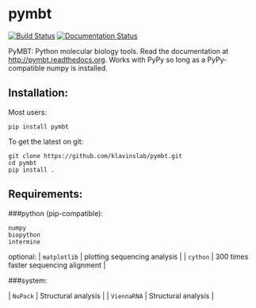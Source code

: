 # pymbt
[![Build Status](https://travis-ci.org/klavinslab/pymbt.svg?branch=master)](https://travis-ci.org/klavinslab/pymbt)
[![Documentation Status](https://readthedocs.org/projects/pymbt/badge/?version=latest)](https://readthedocs.org/projects/pymbt/?badge=latest)

PyMBT: Python molecular biology tools. Read the documentation at http://pymbt.readthedocs.org. Works with PyPy so long as a PyPy-compatible numpy is installed.

## Installation:

Most users:
```
pip install pymbt
```

To get the latest on git:

```
git clone https://github.com/klavinslab/pymbt.git
cd pymbt
pip install .
```

## Requirements:

###python (pip-compatible):

```
numpy
biopython
intermine
```

optional:
| `matplotlib` | plotting sequencing analysis |
| `cython`     | 300 times faster sequencing alignment |

###system:

| `NuPack` | Structural analysis |
| `ViennaRNA` | Structural analysis |
